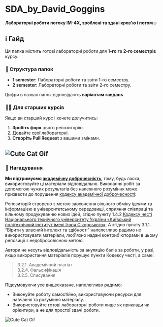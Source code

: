 # SDA_by_David_Goggins
**Лабораторні роботи потоку ІМ-4X, зроблені та здані кров'ю і потом**☺️

## ℹ️ Гайд

Ця папка містить готові лабораторні роботи для **1-го** та **2-го семестрів** курсу.


### 📂 Структура папок

- **1 semester**: Лабораторні роботи та звіти 1-го семестру.
- **2 semester**: Лабораторні роботи та звіти 2-го семестру.

Цифри в назвах папок відповідають **варіантам завдань**.

### 🧑‍🎓 Для старших курсів

Якщо ви старший курс і хочете долучитись:

1. **Зробіть форк** цього репозиторію.
2. Додайте свої лабораторні.
3. **Створіть Pull Request** з вашими змінами.

![Cute Cat Gif](https://media2.giphy.com/media/v1.Y2lkPTc5MGI3NjExcHFkM2Rrbnp5MzFsOTZwY3k2bmhvM2Q3OGozdWM3YnljMGd1ZzdpYyZlcD12MV9pbnRlcm5hbF9naWZfYnlfaWQmY3Q9Zw/mlvseq9yvZhba/giphy.gif)
---

### 📌 Нагадування
**Ми підтримуємо [академічну доброчесність](https://kpi.ua/academic-integrity)**, тому, будь ласка, використовуйте ці матеріали відповідально. Виконання робіт за допомогою чужих результатів без належного розуміння може призвести до порушення [кодексу академічної доброчесності](https://kpi.ua/academic-integrity):

Репозиторій створено з метою заохочення вільного обміну ідеями та інформацією в університетському середовищі, сприяння співпраці та вільному продукуванню нових ідей, згідно пункту 1.4.2 [Кодексу честі Національного технічного університету України «Київський політехнічний інститут імені Ігоря Сікорського»](https://kpi.ua/files/honorcode_2021.pdf). А згідно пункту 3.1.1. <q>Вірити у власний інтелект та здібності</q> наполегливо радимо не використовувати матеріали, люб'язно надані контриб'юторами в цьому репозиції з недобросовісною метою.

Автори не несуть відповідальність за ануляцію балів за роботи, у разі, якщо використання матеріалів порушує пункти Кодексу честі, а саме:
> 3.2.1. Академічний плагіат  
> 3.2.4. Фальсифікація  
> 3.2.5. Списування

Підсумовуючи усе вищесказане, наполегливо радимо:
- Виконуйте роботу самостійно, використовуючи ресурси для навчання та розуміння матеріалу.
- Використовуйте готові лабораторні роботи лише як приклади чи орієнтири, а не для простої здачі роботи.

![Cute Cat Gif](https://media.giphy.com/media/vFKqnCdLPNOKc/giphy.gif)
